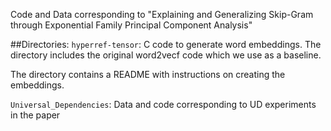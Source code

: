 Code and Data corresponding to "Explaining and Generalizing Skip-Gram through Exponential Family Principal Component Analysis"

##Directories: 
```hyperref-tensor```: C code to generate word embeddings. The directory includes the original word2vecf code which we use as a baseline.

The directory contains a README with instructions on creating the embeddings.

```Universal_Dependencies```: Data and code corresponding to UD experiments in the paper 
